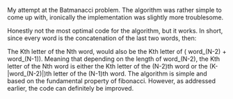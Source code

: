 My attempt at the Batmanacci problem. The algorithm was rather simple to come up with, ironically the implementation was slightly more troublesome.

Honestly not the most optimal code for the algorithm, but it works. In short, since every word is the concatenation of the last two words, then:

The Kth letter of the Nth word, would also be the Kth letter of ( word_(N-2) + word_(N-1)). Meaning that depending on the length of word_(N-2), 
the Kth letter of the Nth word is either the Kth letter of the (N-2)th word or the (K-|word_(N-2)|)th letter of the (N-1)th word. The algorithm is simple
and based on the fundamental property of fibonacci. However, as addressed earlier, the code can definitely be improved.


